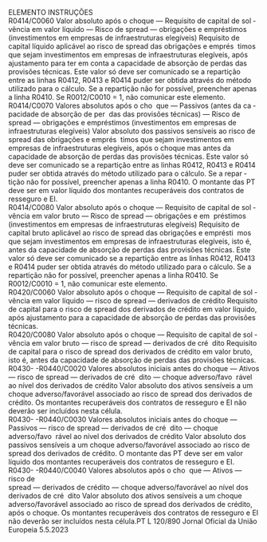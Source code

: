  
ELEMENTO  INSTRUÇÕES  
R0414/C0060  Valor absoluto após o choque 
— Requisito de capital de sol ­
vência em valor líquido — 
Risco de  spread  — obrigações e 
empréstimos (investimentos 
em empresas de infraestruturas 
elegíveis)  Requisito de capital líquido aplicável ao risco de  spread  das obrigações e emprés ­
timos que sejam investimentos em empresas de infraestruturas elegíveis, após 
ajustamento para ter em conta a capacidade de absorção de perdas das provisões 
técnicas. Este valor só deve ser comunicado se a repartição entre as linhas R0412, 
R0413 e R0414 puder ser obtida através do método utilizado para o cálculo. Se a 
repartição não for possível, preencher apenas a linha R0410. 
Se R0012/C0010 = 1, não comunicar este elemento.  
R0414/C0070  Valores absolutos após o cho ­
que — Passivos (antes da ca ­
pacidade de absorção de per ­
das das provisões técnicas) — 
Risco de  spread  — obrigações e 
empréstimos (investimentos 
em empresas de infraestruturas 
elegíveis)  Valor absoluto dos passivos sensíveis ao risco de  spread  das obrigações e emprés ­
timos que sejam investimentos em empresas de infraestruturas elegíveis, após o 
choque mas antes da capacidade de absorção de perdas das provisões técnicas. 
Este valor só deve ser comunicado se a repartição entre as linhas R0412, R0413 e 
R0414 puder ser obtida através do método utilizado para o cálculo. Se a repar ­
tição não for possível, preencher apenas a linha R0410. 
O montante das PT deve ser em valor líquido dos montantes recuperáveis dos 
contratos de resseguro e EI.  
R0414/C0080  Valor absoluto após o choque 
— Requisito de capital de sol ­
vência em valor bruto — Risco 
de  spread  — obrigações e em ­
préstimos (investimentos em 
empresas de infraestruturas 
elegíveis)  Requisito de capital bruto aplicável ao risco de  spread  das obrigações e emprésti ­
mos que sejam investimentos em empresas de infraestruturas elegíveis, isto é, 
antes da capacidade de absorção de perdas das provisões técnicas. Este valor só 
deve ser comunicado se a repartição entre as linhas R0412, R0413 e R0414 
puder ser obtida através do método utilizado para o cálculo. Se a repartição 
não for possível, preencher apenas a linha R0410. 
Se R0012/C0010 = 1, não comunicar este elemento.  
R0420/C0060  Valor absoluto após o choque 
— Requisito de capital de sol ­
vência em valor líquido — 
risco de  spread  — derivados de 
crédito  Requisito de capital para o risco de  spread  dos derivados de crédito em valor 
líquido, após ajustamento para a capacidade de absorção de perdas das provisões 
técnicas.  
R0420/C0080  Valor absoluto após o choque 
— Requisito de capital de sol ­
vência em valor bruto — risco 
de  spread  — derivados de cré ­
dito  Requisito de capital para o risco de  spread  dos derivados de crédito em valor 
bruto, isto é, antes da capacidade de absorção de perdas das provisões técnicas.  
R0430- 
-R0440/C0020  Valores absolutos iniciais antes 
do choque — Ativos — risco 
de  spread  — derivados de cré ­
dito — choque adverso/favo ­
rável ao nível dos derivados de 
crédito  Valor absoluto dos ativos sensíveis a um choque adverso/favorável associado ao 
risco de  spread  dos derivados de crédito. 
Os montantes recuperáveis dos contratos de resseguro e EI não deverão ser 
incluídos nesta célula.  
R0430- 
-R0440/C0030  Valores absolutos iniciais antes 
do choque — Passivos — risco 
de  spread  — derivados de cré ­
dito — choque adverso/favo ­
rável ao nível dos derivados de 
crédito  Valor absoluto dos passivos sensíveis a um choque adverso/favorável associado ao 
risco de  spread  dos derivados de crédito. 
O montante das PT deve ser em valor líquido dos montantes recuperáveis dos 
contratos de resseguro e EI.  
R0430- 
-R0440/C0040  Valores absolutos após o cho ­
que — Ativos — risco de  
spread  — derivados de crédito 
— choque adverso/favorável 
ao nível dos derivados de cré ­
dito  Valor absoluto dos ativos sensíveis a um choque adverso/favorável associado ao 
risco de  spread  dos derivados de crédito, após o choque. 
Os montantes recuperáveis dos contratos de resseguro e EI não deverão ser 
incluídos nesta célula.PT  L 120/890 Jornal Oficial da União Europeia 5.5.2023